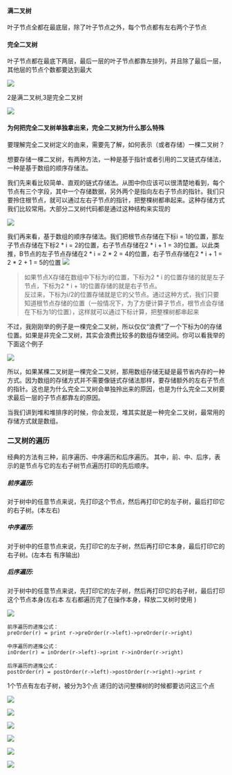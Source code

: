 #### 满二叉树
叶子节点全都在最底层，除了叶子节点之外，每个节点都有左右两个子节点
#### 完全二叉树
叶子节点都在最底下两层，最后一层的叶子节点都靠左排列，并且除了最后一层，其他层的节点个数都要达到最大

![](https://note.youdao.com/yws/api/personal/file/906190B4D8A74D6CA7C0D5B006F352A6?method=download&shareKey=6ff7838cdee8d18c1cc9ac3823340a52)

2是满二叉树,3是完全二叉树

![](https://note.youdao.com/yws/api/personal/file/7C356A277C7B47888FE3AEE7066B86AB?method=download&shareKey=f4fbace45310170d667f1172ef798b5d)

#### 为何把完全二叉树单独拿出来，完全二叉树为什么那么特殊

要理解完全二叉树定义的由来，需要先了解，如何表示（或者存储）一棵二叉树？

想要存储一棵二叉树，有两种方法，一种是基于指针或者引用的二叉链式存储法，一种是基于数组的顺序存储法。

我们先来看比较简单、直观的链式存储法。从图中你应该可以很清楚地看到，每个节点有三个字段，其中一个存储数据，另外两个是指向左右子节点的指针。我们只要拎住根节点，就可以通过左右子节点的指针，把整棵树都串起来。这种存储方式我们比较常用。大部分二叉树代码都是通过这种结构来实现的

![](https://note.youdao.com/yws/api/personal/file/CBBB9104E04447F8A6232FCE5BFF334C?method=download&shareKey=2fa3f9be38544e719dbcae5346cc5662)

我们再来看，基于数组的顺序存储法。我们把根节点存储在下标i = 1的位置，那左子节点存储在下标2 * i = 2的位置，右子节点存储在2 * i + 1 = 3的位置。以此类推，B节点的左子节点存储在2 * i = 2 * 2 = 4的位置，右子节点存储在2 * i + 1 = 2 * 2 + 1 = 5的位置
![](https://note.youdao.com/yws/api/personal/file/E206B19D0A114788A3E55FE6DF2F87BF?method=download&shareKey=22e4f6278aa7aeade02c1f8dd0aa2c76)

> 如果节点X存储在数组中下标为i的位置，下标为2 * i 的位置存储的就是左子节点，下标为2 * i + 1的位置存储的就是右子节点。     
反过来，下标为i/2的位置存储就是它的父节点。通过这种方式，我们只要知道根节点存储的位置（一般情况下，为了方便计算子节点，根节点会存储在下标为1的位置），这样就可以通过下标计算，把整棵树都串起来

不过，我刚刚举的例子是一棵完全二叉树，所以仅仅“浪费”了一个下标为0的存储位置。如果是非完全二叉树，其实会浪费比较多的数组存储空间。你可以看我举的下面这个例子

![](https://note.youdao.com/yws/api/personal/file/C8789087AF084AD3B89413DE4B57BDC6?method=download&shareKey=e821585276c364d0fec2baf512f17d95)

所以，如果某棵二叉树是一棵完全二叉树，那用数组存储无疑是最节省内存的一种方式。因为数组的存储方式并不需要像链式存储法那样，要存储额外的左右子节点的指针。这也是为什么完全二叉树会单独拎出来的原因，也是为什么完全二叉树要求最后一层的子节点都靠左的原因。

当我们讲到堆和堆排序的时候，你会发现，堆其实就是一种完全二叉树，最常用的存储方式就是数组。

### 二叉树的遍历
经典的方法有三种，前序遍历、中序遍历和后序遍历。    其中，前、中、后序，表示的是节点与它的左右子树节点遍历打印的先后顺序。

##### 前序遍历:     
对于树中的任意节点来说，先打印这个节点，然后再打印它的左子树，最后打印它的右子树。(本左右)
##### 中序遍历:  
对于树中的任意节点来说，先打印它的左子树，然后再打印它本身，最后打印它的右子树。(左本右  有序输出)
##### 后序遍历: 
对于树中的任意节点来说，先打印它的左子树，然后再打印它的右子树，最后打印这个节点本身(左右本   左右都遍历完了在操作本身，释放二叉树时使用 )

![](https://note.youdao.com/yws/api/personal/file/F68198CE1D56436591EEB25BAECA16D8?method=download&shareKey=a5df702cc96d8a1d8ac6f055aabd09bf)
```
前序遍历的递推公式：
preOrder(r) = print r->preOrder(r->left)->preOrder(r->right)

中序遍历的递推公式：
inOrder(r) = inOrder(r->left)->print r->inOrder(r->right)

后序遍历的递推公式：
postOrder(r) = postOrder(r->left)->postOrder(r->right)->print r
```

1个节点有左右子树，被分为3个点
递归的访问整棵树的时候都要访问这三个点

![](https://note.youdao.com/yws/api/personal/file/0716D50C5F154469B269B2CE7CD4A2C1?method=download&shareKey=8a04ef462eae5a5918d550255a10848e)


![](https://note.youdao.com/yws/api/personal/file/AF3ED928F57D4A44B8C6489C5A51E2D5?method=download&shareKey=c2a57efa8e38f92207bb2107fd875dac)

![](https://note.youdao.com/yws/api/personal/file/58C3F8C934BC4B9CBEC2E8EBF98F6EDB?method=download&shareKey=7a09f033643cfa467ca8f640a2c5208f)

![](https://note.youdao.com/yws/api/personal/file/651D14C38EBB48C1A2CE55331053C6E1?method=download&shareKey=1bc7662febf94f84b5a87db74d76dbfc)

![](https://note.youdao.com/yws/api/personal/file/5A544CAAB81342FBAF87A030C6C0C1C6?method=download&shareKey=ed1f79965570f8fedc08b071b18b6ef7)

![](https://note.youdao.com/yws/api/personal/file/3B1B104129234360A1FE7D1623AFD381?method=download&shareKey=17eb48c7c77dd1ed62cf10ab4a1fdc23)




